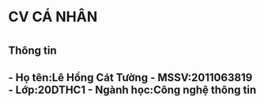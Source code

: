<h1>CV CÁ NHÂN<h1>
<h2>Thông tin<h2>
- Họ tên:Lê Hồng Cát Tường
- MSSV:2011063819
- Lớp:20DTHC1
- Ngành học:Công nghệ thông tin
